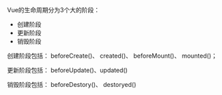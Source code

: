 Vue的生命周期分为3个大的阶段：

* 创建阶段
* 更新阶段
* 销毁阶段

创建阶段包括： beforeCreate()、 created()、 beforeMount()、 mounted()；

更新阶段包括： beforeUpdate()、updated()

销毁阶段包括： beforeDestory()、 destoryed()
